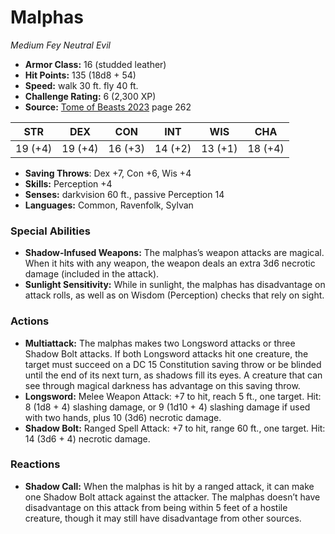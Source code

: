 # Malphas

*Medium* *Fey* *Neutral Evil*

- **Armor Class:** 16 (studded leather)
- **Hit Points:** 135 (18d8 + 54)
- **Speed:** walk 30 ft. fly 40 ft.
- **Challenge Rating:** 6 (2,300 XP)
- **Source:** [Tome of Beasts 2023](https://koboldpress.com/kpstore/product/tome-of-beasts-1-2023-edition/) page 262

| STR | DEX | CON | INT | WIS | CHA |
| --- | --- | --- | --- | --- | --- |
| 19 (+4) | 19 (+4) | 16 (+3) | 14 (+2) | 13 (+1) | 18 (+4) |

- **Saving Throws**: Dex +7, Con +6, Wis +4
- **Skills:** Perception +4
- **Senses:** darkvision 60 ft., passive Perception 14
- **Languages:** Common, Ravenfolk, Sylvan
### Special Abilities
- **Shadow-Infused Weapons:** The malphas’s weapon attacks are magical. When it hits with any weapon, the weapon deals an extra 3d6 necrotic damage (included in the attack).
- **Sunlight Sensitivity:** While in sunlight, the malphas has disadvantage on attack rolls, as well as on Wisdom (Perception) checks that rely on sight.
### Actions
- **Multiattack:** The malphas makes two Longsword attacks or three Shadow Bolt attacks. If both Longsword attacks hit one creature, the target must succeed on a DC 15 Constitution saving throw or be blinded until the end of its next turn, as shadows fill its eyes. A creature that can see through magical darkness has advantage on this saving throw.
- **Longsword:** Melee Weapon Attack: +7 to hit, reach 5 ft., one target. Hit: 8 (1d8 + 4) slashing damage, or 9 (1d10 + 4) slashing damage if used with two hands, plus 10 (3d6) necrotic damage.
- **Shadow Bolt:** Ranged Spell Attack: +7 to hit, range 60 ft., one target. Hit: 14 (3d6 + 4) necrotic damage.
### Reactions
- **Shadow Call:** When the malphas is hit by a ranged attack, it can make one Shadow Bolt attack against the attacker. The malphas doesn’t have disadvantage on this attack from being within 5 feet of a hostile creature, though it may still have disadvantage from other sources.
